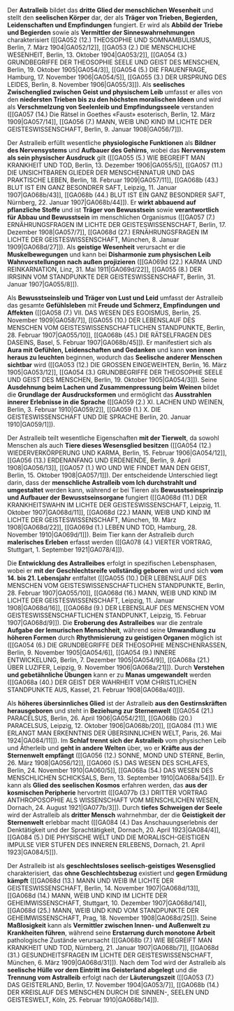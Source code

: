 
Der **Astralleib** bildet das **dritte Glied der menschlichen Wesenheit** und stellt den **seelischen Körper** dar, der als **Träger von Trieben, Begierden, Leidenschaften und Empfindungen** fungiert. Er wird als **Abbild der Triebe und Begierden** sowie als **Vermittler der Sinneswahrnehmungen** charakterisiert ([[GA052 (12.) THEOSOPHIE UND SOMNAMBULISMUS, Berlin, 7. März 1904|GA052/12]], [[GA053 (2.) DIE MENSCHLICHE WESENHEIT, Berlin, 13. Oktober 1904|GA053/2]], [[GA054 (3.) GRUNDBEGRIFFE DER THEOSOPHIE SEELE UND GEIST DES MENSCHEN, Berlin, 19. Oktober 1905|GA054/3]], [[GA054 (5.) DIE FRAUENFRAGE, Hamburg, 17. November 1906|GA054/5]], [[GA055 (3.) DER URSPRUNG DES LEIDES, Berlin, 8. November 1906|GA055/3]]). Als **seelisches Zwischenglied zwischen Geist und physischem Leib** umfasst er alles von den **niedersten Trieben bis zu den höchsten moralischen Ideen** und wird als **Verschmelzung von Seelenleib und Empfindungsseele** verstanden ([[GA057 (14.) Die Rätsel in Goethes «Faust» esoterisch, Berlin, 12. März 1909|GA057/14]], [[GA056 (7.) MANN, WEIB UND KIND IM LICHTE DER GEISTESWISSENSCHAFT, Berlin, 9. Januar 1908|GA056/7]]).

Der Astralleib erfüllt wesentliche **physiologische Funktionen** als **Bildner des Nervensystems** und **Aufbauer des Gehirns**, wobei das **Nervensystem als sein physischer Ausdruck** gilt ([[GA055 (5.) WIE BEGREIFT MAN KRANKHEIT UND TOD, Berlin, 13. Dezember 1906|GA055/5]], [[GA057 (11.) DIE UNSICHTBAREN GLIEDER DER MENSCHENNATUR UND DAS PRAKTISCHE LEBEN, Berlin, 18. Februar 1909|GA057/11]], [[GA068b (43.) BLUT IST EIN GANZ BESONDRER SAFT, Leipzig, 11. Januar 1907|GA068b/43]], [[GA068b (44.) BLUT IST EIN GANZ BESONDRER SAFT, Nürnberg, 22. Januar 1907|GA068b/44]]). Er **wirkt abbauend auf pflanzliche Stoffe** und ist **Träger von Bewusstsein** sowie **verantwortlich für Abbau und Bewusstsein** im menschlichen Organismus ([[GA057 (7.) ERNÄHRUNGSFRAGEN IM LICHTE DER GEISTESWISSENSCHAFT, Berlin, 17. Dezember 1908|GA057/7]], [[GA068d (27.) ERNÄHRUNGSFRAGEN IM LICHTE DER GEISTESWISSENSCHAFT, München, 8. Januar 1909|GA068d/27]]). Als **geistige Wesenheit** verursacht er die **Muskelbewegungen** und kann bei **Disharmonie zum physischen Leib Wahnvorstellungen nach außen projizieren** ([[GA069d (22.) KARMA UND REINKARNATION, Linz, 31. Mai 1911|GA069d/22]], [[GA055 (8.) DER IRRSINN VOM STANDPUNKTE DER GEISTESWISSENSCHAFT, Berlin, 31. Januar 1907|GA055/8]]).

Als **Bewusstseinsleib und Träger von Lust und Leid** umfasst der Astralleib das gesamte **Gefühlsleben** mit **Freude und Schmerz, Empfindungen und Affekten** ([[GA058 (7.) VII. DAS WESEN DES EGOISMUS, Berlin, 25. November 1909|GA058/7]], [[GA055 (10.) DER LEBENSLAUF DES MENSCHEN VOM GEISTESWISSENSCHAFTLICHEN STANDPUNKTE, Berlin, 28. Februar 1907|GA055/10]], [[GA068b (45.) DIE RÄTSELFRAGEN DES DASEINS, Basel, 5. Februar 1907|GA068b/45]]). Er manifestiert sich als **Aura mit Gefühlen, Leidenschaften und Gedanken** und kann **von innen heraus zu leuchten** beginnen, wodurch das **Seelische anderer Menschen sichtbar** wird ([[GA053 (12.) DIE GROSSEN EINGEWEIHTEN, Berlin, 16. März 1905|GA053/12]], [[GA054 (3.) GRUNDBEGRIFFE DER THEOSOPHIE SEELE UND GEIST DES MENSCHEN, Berlin, 19. Oktober 1905|GA054/3]]). Seine **Ausdehnung beim Lachen und Zusammenpressung beim Weinen** bildet die **Grundlage der Ausdrucksformen** und ermöglicht das **Ausstrahlen innerer Erlebnisse in die Sprache** ([[GA059 (2.) XI. LACHEN UND WEINEN, Berlin, 3. Februar 1910|GA059/2]], [[GA059 (1.) X. DIE GEISTESWISSENSCHAFT UND DIE SPRACHE Berlin, 20. Januar 1910|GA059/1]]).

Der Astralleib teilt wesentliche Eigenschaften **mit der Tierwelt**, da sowohl Menschen als auch **Tiere dieses Wesensglied besitzen** ([[GA054 (12.) WIEDERVERKÖRPERUNG UND KARMA, Berlin, 15. Februar 1906|GA054/12]], [[GA056 (13.) ERDENANFANG UND ERDENENDE, Berlin, 9. April 1908|GA056/13]], [[GA057 (1.) WO UND WIE FINDET MAN DEN GEIST, Berlin, 15. Oktober 1908|GA057/1]]). Der entscheidende Unterschied liegt darin, dass der **menschliche Astralleib vom Ich durchstrahlt und umgestaltet** werden kann, während er bei Tieren als **Bewusstseinsprinzip und Aufbauer der Bewusstseinsorgane** fungiert ([[GA068d (11.) DER KRANKHEITSWAHN IM LICHTE DER GEISTESWISSENSCHAFT, Leipzig, 11. Oktober 1907|GA068d/11]], [[GA068d (22.) MANN, WEIB UND KIND IM LICHTE DER GEISTESWISSENSCHAFT, München, 19. März 1908|GA068d/22]], [[GA069d (1.) LEBEN UND TOD, Hamburg, 28. November 1910|GA069d/1]]). Beim Tier kann der Astralleib durch **malerisches Erleben** erfasst werden ([[GA078 (4.) VIERTER VORTRAG, Stuttgart, 1. September 1921|GA078/4]]).

Die **Entwicklung des Astralleibes** erfolgt in spezifischen Lebensphasen, wobei er **mit der Geschlechtsreife vollständig geboren** wird und sich **vom 14. bis 21. Lebensjahr** entfaltet ([[GA055 (10.) DER LEBENSLAUF DES MENSCHEN VOM GEISTESWISSENSCHAFTLICHEN STANDPUNKTE, Berlin, 28. Februar 1907|GA055/10]], [[GA068d (16.) MANN, WEIB UND KIND IM LICHTE DER GEISTESWISSENSCHAFT, Leipzig, 11. Januar 1908|GA068d/16]], [[GA068d (9.) DER LEBENSLAUF DES MENSCHEN VOM GEISTESWISSENSCHAFTLICHEN STANDPUNKT, Leipzig, 15. Februar 1907|GA068d/9]]). Die **Eroberung des Astralleibes** war die zentrale **Aufgabe der lemurischen Menschheit**, während seine **Umwandlung zu höheren Formen** durch **Rhythmisierung zu geistigen Organen** möglich ist ([[GA054 (6.) DIE GRUNDBEGRIFFE DER THEOSOPHIE MENSCHENRASSEN, Berlin, 9. November 1905|GA054/6]], [[GA054 (9.) INNERE ENTWICKELUNG, Berlin, 7. Dezember 1905|GA054/9]], [[GA068a (21.) ÜBER LUZIFER, Leipzig, 9. November 1906|GA068a/21]]). Durch **Verstehen und gebetähnliche Übungen** kann er zu **Manas umgewandelt** werden ([[GA068a (40.) DER GEIST DER WAHRHEIT VOM CHRISTLICHEN STANDPUNKTE AUS, Kassel, 21. Februar 1908|GA068a/40]]).

Als **höheres übersinnliches Glied** ist der Astralleib **aus den Gestirnskräften herausgeboren** und steht in **Beziehung zur Sternenwelt** ([[GA054 (21.) PARACELSUS, Berlin, 26. April 1906|GA054/21]], [[GA068b (20.) PARACELSUS, Leipzig, 12. Oktober 1906|GA068b/20]], [[GA084 (11.) WIE ERLANGT MAN ERKENNTNIS DER ÜBERSINNLICHEN WELT, Paris, 26. Mai 1924|GA084/11]]). Im **Schlaf trennt sich der Astralleib** vom physischen Leib und Ätherleib und **geht in andere Welten** über, wo er **Kräfte aus der Sternenwelt empfängt** ([[GA056 (12.) SONNE, MOND UND STERNE, Berlin, 26. März 1908|GA056/12]], [[GA060 (5.) DAS WESEN DES SCHLAFES, Berlin, 24. November 1910|GA060/5]], [[GA068a (54.) DAS WESEN DES MENSCHLICHEN SCHICKSALS, Bern, 13. September 1910|GA068a/54]]). Er kann als **Glied des seelischen Kosmos** erfahren werden, das **aus der kosmischen Peripherie** hervortritt ([[GA077b (3.) DRITTER VORTRAG ANTHROPOSOPHIE ALS WISSENSCHAFT VOM MENSCHLICHEN WESEN, Dornach, 24. August 1921|GA077b/3]]). Durch **tiefes Schweigen der Seele** wird der Astralleib als **dritter Mensch** wahrnehmbar, der die **Geistigkeit der Sternenwelt** erlebbar macht ([[GA084 (4.) Das Anschauungserlebnis der Denktätigkeit und der Sprachtätigkeit, Dornach, 20. April 1923|GA084/4]], [[GA084 (5.) DIE PHYSISCHE WELT UND DIE MORALISCH-GEISTIGEN IMPULSE VIER STUFEN DES INNEREN ERLEBENS, Dornach, 21. April 1923|GA084/5]]).

Der Astralleib ist als **geschlechtsloses seelisch-geistiges Wesensglied** charakterisiert, das **ohne Geschlechtsbezug** existiert und **gegen Ermüdung kämpft** ([[GA068d (13.) MANN UND WEIB IM LICHTE DER GEISTESWISSENSCHAFT, Berlin, 14. November 1907|GA068d/13]], [[GA068d (14.) MANN, WEIB UND KIND IM LICHTE DER GEHEIMWISSENSCHAFT, Stuttgart, 10. Dezember 1907|GA068d/14]], [[GA068d (25.) MANN, WEIB UND KIND VOM STANDPUNKTE DER GEHEIMWISSENSCHAFT, Prag, 18. November 1908|GA068d/25]]). Seine **Maßlosigkeit** kann als **Vermittler zwischen Innen- und Außenwelt zu Krankheiten führen**, während seine **Erstarrung durch monotone Arbeit** pathologische Zustände verursacht ([[GA068b (7.) WIE BEGREIFT MAN KRANKHEIT UND TOD, Nürnberg, 21. Januar 1907|GA068b/7]], [[GA068d (31.) GESUNDHEITSFRAGEN IM LICHTE DER GEISTESWISSENSCHAFT, München, 6. März 1909|GA068d/31]]). Nach dem Tod wird der Astralleib als **seelische Hülle vor dem Eintritt ins Geisterland abgelegt** und die **Trennung vom Astralleib** erfolgt nach der **Läuterungszeit** ([[GA053 (7.) DAS GEISTERLAND, Berlin, 17. November 1904|GA053/7]], [[GA068b (14.) DER KREISLAUF DES MENSCHEN DURCH DIE SINNEN-, SEELEN UND GEISTESWELT, Köln, 25. Februar 1910|GA068b/14]]).
